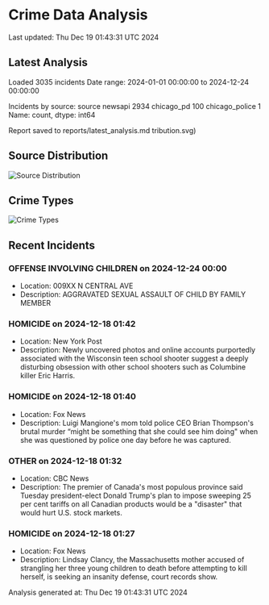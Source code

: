# Crime Data Analysis
Last updated: Thu Dec 19 01:43:31 UTC 2024

## Latest Analysis

Loaded 3035 incidents
Date range: 2024-01-01 00:00:00 to 2024-12-24 00:00:00

Incidents by source:
source
newsapi           2934
chicago_pd         100
chicago_police       1
Name: count, dtype: int64

Report saved to reports/latest_analysis.md
tribution.svg)

## Source Distribution
![Source Distribution](images/source_distribution.svg)

## Crime Types
![Crime Types](images/crime_types.svg)

## Recent Incidents

### OFFENSE INVOLVING CHILDREN on 2024-12-24 00:00
- Location: 009XX N CENTRAL AVE
- Description: AGGRAVATED SEXUAL ASSAULT OF CHILD BY FAMILY MEMBER


### HOMICIDE on 2024-12-18 01:42
- Location: New York Post
- Description: Newly uncovered photos and online accounts purportedly associated with the Wisconsin teen school shooter suggest a deeply disturbing obsession with other school shooters such as Columbine killer Eric Harris.


### HOMICIDE on 2024-12-18 01:40
- Location: Fox News
- Description: Luigi Mangione's mom told police CEO Brian Thompson's brutal murder “might be something that she could see him doing" when she was questioned by police one day before he was captured.


### OTHER on 2024-12-18 01:32
- Location: CBC News
- Description: The premier of Canada's most populous province said Tuesday president-elect Donald Trump's plan to impose sweeping 25 per cent tariffs on all Canadian products would be a "disaster" that would hurt U.S. stock markets.


### HOMICIDE on 2024-12-18 01:27
- Location: Fox News
- Description: Lindsay Clancy, the Massachusetts mother accused of strangling her three young children to death before attempting to kill herself, is seeking an insanity defense, court records show.

Analysis generated at: Thu Dec 19 01:43:31 UTC 2024
